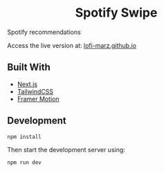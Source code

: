 <h1 align="center">
  Spotify Swipe
</h1>
Spotify recommendations

Access the live version at: [lofi-marz.github.io](http://lofi-marz.github.io)

## Built With
 - [Next.js](https://nextjs.org/)
 - [TailwindCSS](https://tailwindcss.com/)
 - [Framer  Motion](https://www.framer.com/motion/)

## Development 

```bash
npm install
```

Then start the development server using:

```bash
npm run dev
```


